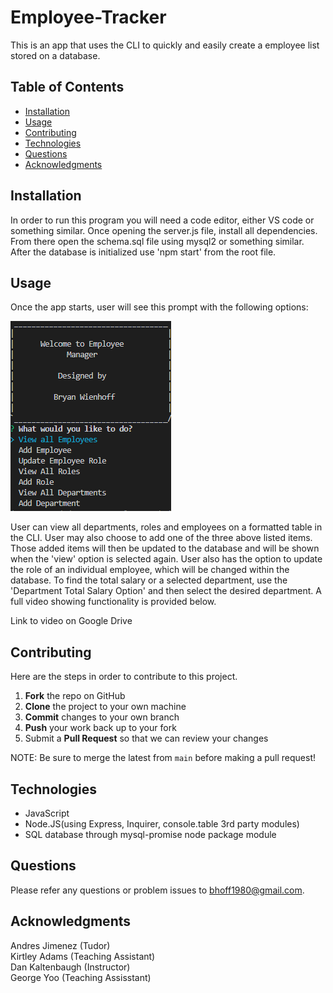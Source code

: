 # Employee-Tracker
This is an app that uses the CLI to quickly and easily create a employee list stored on a database. 

## Table of Contents
- [Installation](#Installation)
- [Usage](#Usage)
- [Contributing](#Contributing)
- [Technologies](#Technologies)
- [Questions](#Questions)
- [Acknowledgments](#Acknowledgments)

## Installation
In order to run this program you will need a code editor, either VS code or something similar. Once opening the server.js file, install all dependencies. From there open the schema.sql file using mysql2 or something similar. After the database is initialized use 'npm start' from the root file.  

## Usage 
Once the app starts, user will see this prompt with the following options:

<img src="./Images/start.PNG" alt ="start screen">
<p>
User can view all departments, roles and employees on a formatted table in the CLI. User may also choose to add one of the three above listed items. Those added items will then be updated to the database and will be shown when the 'view' option is selected again. User also has the option to update the role of an individual employee, which will be changed within the database. To find the total salary or a selected department, use the 'Department Total Salary Option' and then select the desired department. A full video showing functionality is provided below. 








Link to video on Google Drive 




## Contributing 
Here are the steps in order to contribute to this project.
1. **Fork** the repo on GitHub
2. **Clone** the project to your own machine
3. **Commit** changes to your own branch
4. **Push** your work back up to your fork
5. Submit a **Pull Request** so that we can review your changes

NOTE: Be sure to merge the latest from `main` before making a pull request!


## Technologies
- JavaScript
- Node.JS(using Express, Inquirer, console.table 3rd party modules)
- SQL database through mysql-promise node package module 

## Questions
Please refer any questions or problem issues to bhoff1980@gmail.com.

## Acknowledgments
Andres Jimenez (Tudor) <br>
Kirtley Adams (Teaching Assistant) <br>
Dan Kaltenbaugh (Instructor)<br>
George Yoo (Teaching Assisstant)

